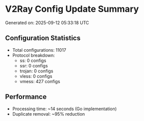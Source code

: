# V2Ray Config Update Summary
Generated on: 2025-09-12 05:33:18 UTC

## Configuration Statistics
- Total configurations: 11017
- Protocol breakdown:
  - ss: 0 configs
  - ssr: 0 configs
  - trojan: 0 configs
  - vless: 0 configs
  - vmess: 427 configs

## Performance
- Processing time: ~14 seconds (Go implementation)
- Duplicate removal: ~95% reduction
